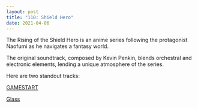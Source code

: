 ```yaml
---
layout: post
title: "110: Shield Hero"
date: 2021-04-06
---
```


The Rising of the Shield Hero is an anime series following the protagonist Naofumi as he navigates a fantasy world.

The original soundtrack, composed by Kevin Penkin, blends orchestral and electronic elements, lending a unique atmosphere of the series.

Here are two standout tracks:

[GAMESTART](https://youtu.be/Nj4kuz_pxeY)

[Glass](https://youtu.be/TR7WCfYVpB4)